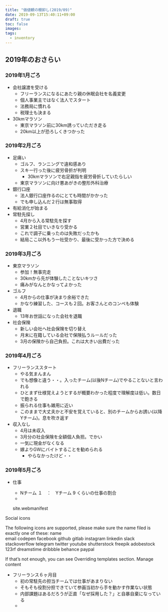 ```yaml
---
title: "価値観の棚卸し(2019/09)"
date: 2019-09-13T15:40:11+09:00
draft: true
toc: false
images:
tags: 
  - inventory  
---
```



## 2019年のおさらい

### 2019年1月ごろ
* 会社譲渡を受ける
  * フリーランスになるにあたり親の休眠会社を名義変更
  * 個人事業主ではなく法人でスタート
  * 法務局に慣れる
  * 税理士も決まる
* 30kmマラソン
  * 東京マラソン前に30km誘っていただき走る
  * 20km以上が恐ろしくきつかった


### 2019年2月ごろ
* 足痛い
  * ゴルフ、ランニングで違和感あり
  * スキー行った後に疲労骨折が判明
    * 30kmマラソンで右足親指を疲労骨折していたらしい
  * 東京マラソンに向け悪あがきの整形外科治療
* 銀行口座
  * 法人銀行口座作るのにとても時間がかかった
  * でも申し込んだ２行は無事取得
* 有給消化が始まる
* 常駐先探し
  * 4月から入る常駐先を探す
  * 営業２社目でいきなり受かる
   * これで調子に乗ったのは失敗だったかも
  * 結局ここ以外もう一社受かり、最後に受かった方で決める


### 2019年3月ごろ
* 東京マラソン
  * 参加！無事完走
  * 30kmから先が体験したことないキツさ
  * 痛みがなんとかなってよかった
* ゴルフ
  * 4月からの仕事が決まり余裕できた
  * かなり練習した、コースも２回。お客さんとのコンペも体験
* 退職
  * 13年お世話になった会社を退職
* 社会保険
  * 新しい会社へ社会保険を切り替え
  * 月末に在籍している会社で保険払うルールだった
  * 3月の保険から自己負担。これは大きい出費だった


### 2019年4月ごろ
* フリーランススタート
  * やる気まんまん
  * でも想像と違う・・。入ったチーム(以後Nチーム)でやることないと言われる
  * ひとまず仕様覚えようとするが概要わかった程度で理解度は低い。数日で飽きる
  * 振られる仕事も雑用に近い
  * このままで大丈夫かと不安を覚えていると、別のチームからお誘い(以降Yチーム)。息を吹き返す
* 収入なし
  * 4月は未収入
  * 3月分の社会保険を全額個人負担。でかい
  * 一気に現金がなくなる
  * 嫁よりGWにバイトすることを勧められる
    * やらなかったけど・・
  
### 2019年5月ごろ
* 仕事
  * Nチーム １　：　Yチーム 9 くらいの仕事の割合
  * 




    site.webmanifest

Social icons

The following icons are supported, please make sure the name filed is exactly one of these:
name			
email	codepen	facebook	github
gitlab	instagram	linkedin	slack
stackoverflow	telegram	twitter	youtube
shutterstock	freepik	adobestock	123rf
dreamstime	dribbble	behance	paypal

If that’s not enough, you can see Overriding templates section.
Manage content



















* フリーランス６ヶ月目
  * 初の常駐先の担当チームでは仕事があまりない
  * そもそも役割分担できていて参画当初から手を動かす作業ない状態
  * 内部課題はあるだろうが正直「なぜ採用した？」と自暴自棄になっている
  *

